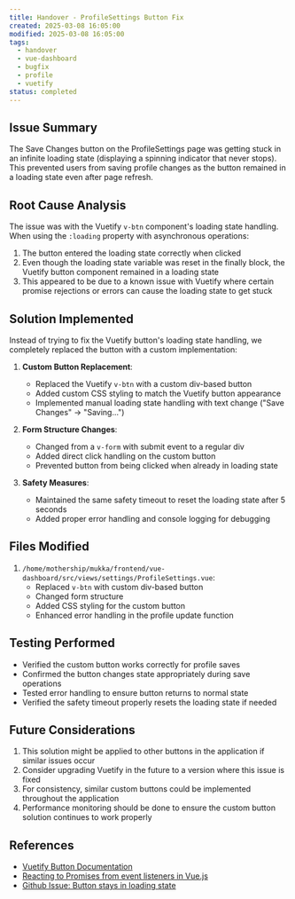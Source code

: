 ```yaml
---
title: Handover - ProfileSettings Button Fix
created: 2025-03-08 16:05:00
modified: 2025-03-08 16:05:00
tags:
  - handover
  - vue-dashboard
  - bugfix
  - profile
  - vuetify
status: completed
---
```


## Issue Summary
The Save Changes button on the ProfileSettings page was getting stuck in an infinite loading state (displaying a spinning indicator that never stops). This prevented users from saving profile changes as the button remained in a loading state even after page refresh.

## Root Cause Analysis
The issue was with the Vuetify `v-btn` component's loading state handling. When using the `:loading` property with asynchronous operations:

1. The button entered the loading state correctly when clicked
2. Even though the loading state variable was reset in the finally block, the Vuetify button component remained in a loading state
3. This appeared to be due to a known issue with Vuetify where certain promise rejections or errors can cause the loading state to get stuck

## Solution Implemented
Instead of trying to fix the Vuetify button's loading state handling, we completely replaced the button with a custom implementation:

1. **Custom Button Replacement**:
   - Replaced the Vuetify `v-btn` with a custom div-based button
   - Added custom CSS styling to match the Vuetify button appearance
   - Implemented manual loading state handling with text change ("Save Changes" → "Saving...")

2. **Form Structure Changes**:
   - Changed from a `v-form` with submit event to a regular div
   - Added direct click handling on the custom button
   - Prevented button from being clicked when already in loading state

3. **Safety Measures**:
   - Maintained the same safety timeout to reset the loading state after 5 seconds
   - Added proper error handling and console logging for debugging

## Files Modified
1. `/home/mothership/mukka/frontend/vue-dashboard/src/views/settings/ProfileSettings.vue`:
   - Replaced `v-btn` with custom div-based button
   - Changed form structure
   - Added CSS styling for the custom button
   - Enhanced error handling in the profile update function

## Testing Performed
- Verified the custom button works correctly for profile saves
- Confirmed the button changes state appropriately during save operations
- Tested error handling to ensure button returns to normal state
- Verified the safety timeout properly resets the loading state if needed

## Future Considerations
1. This solution might be applied to other buttons in the application if similar issues occur
2. Consider upgrading Vuetify in the future to a version where this issue is fixed
3. For consistency, similar custom buttons could be implemented throughout the application
4. Performance monitoring should be done to ensure the custom button solution continues to work properly

## References
- [Vuetify Button Documentation](https://vuetifyjs.com/en/components/buttons/)
- [Reacting to Promises from event listeners in Vue.js](https://medium.com/@dobromir_hristov/reacting-to-promises-from-event-listeners-in-vue-js-8959b6d03f52)
- [Github Issue: Button stays in loading state](https://github.com/ajhoddinott/vuetify-loader-promise-rejection)
